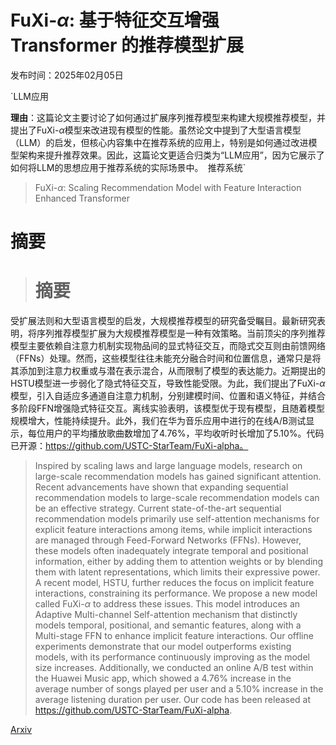 # FuXi-$α$: 基于特征交互增强 Transformer 的推荐模型扩展

发布时间：2025年02月05日

`LLM应用

**理由**：这篇论文主要讨论了如何通过扩展序列推荐模型来构建大规模推荐模型，并提出了FuXi-$α$模型来改进现有模型的性能。虽然论文中提到了大型语言模型（LLM）的启发，但核心内容集中在推荐系统的应用上，特别是如何通过改进模型架构来提升推荐效果。因此，这篇论文更适合归类为“LLM应用”，因为它展示了如何将LLM的思想应用于推荐系统的实际场景中。` `推荐系统`

> FuXi-$α$: Scaling Recommendation Model with Feature Interaction Enhanced Transformer

# 摘要

> # 摘要
受扩展法则和大型语言模型的启发，大规模推荐模型的研究备受瞩目。最新研究表明，将序列推荐模型扩展为大规模推荐模型是一种有效策略。当前顶尖的序列推荐模型主要依赖自注意力机制实现物品间的显式特征交互，而隐式交互则由前馈网络（FFNs）处理。然而，这些模型往往未能充分融合时间和位置信息，通常只是将其添加到注意力权重或与潜在表示混合，从而限制了模型的表达能力。近期提出的HSTU模型进一步弱化了隐式特征交互，导致性能受限。为此，我们提出了FuXi-$α$模型，引入自适应多通道自注意力机制，分别建模时间、位置和语义特征，并结合多阶段FFN增强隐式特征交互。离线实验表明，该模型优于现有模型，且随着模型规模增大，性能持续提升。此外，我们在华为音乐应用中进行的在线A/B测试显示，每位用户的平均播放歌曲数增加了$4.76\%$，平均收听时长增加了$5.10\%$。代码已开源：https://github.com/USTC-StarTeam/FuXi-alpha。

> Inspired by scaling laws and large language models, research on large-scale recommendation models has gained significant attention. Recent advancements have shown that expanding sequential recommendation models to large-scale recommendation models can be an effective strategy. Current state-of-the-art sequential recommendation models primarily use self-attention mechanisms for explicit feature interactions among items, while implicit interactions are managed through Feed-Forward Networks (FFNs). However, these models often inadequately integrate temporal and positional information, either by adding them to attention weights or by blending them with latent representations, which limits their expressive power. A recent model, HSTU, further reduces the focus on implicit feature interactions, constraining its performance. We propose a new model called FuXi-$α$ to address these issues. This model introduces an Adaptive Multi-channel Self-attention mechanism that distinctly models temporal, positional, and semantic features, along with a Multi-stage FFN to enhance implicit feature interactions. Our offline experiments demonstrate that our model outperforms existing models, with its performance continuously improving as the model size increases. Additionally, we conducted an online A/B test within the Huawei Music app, which showed a $4.76\%$ increase in the average number of songs played per user and a $5.10\%$ increase in the average listening duration per user. Our code has been released at https://github.com/USTC-StarTeam/FuXi-alpha.

[Arxiv](https://arxiv.org/abs/2502.03036)